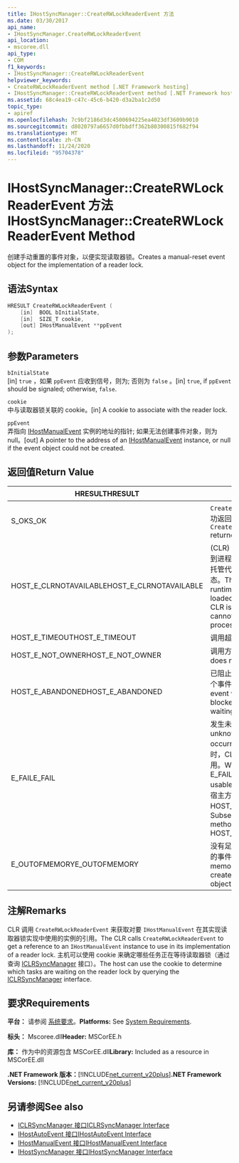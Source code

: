 ```yaml
---
title: IHostSyncManager::CreateRWLockReaderEvent 方法
ms.date: 03/30/2017
api_name:
- IHostSyncManager.CreateRWLockReaderEvent
api_location:
- mscoree.dll
api_type:
- COM
f1_keywords:
- IHostSyncManager::CreateRWLockReaderEvent
helpviewer_keywords:
- CreateRWLockReaderEvent method [.NET Framework hosting]
- IHostSyncManager::CreateRWLockReaderEvent method [.NET Framework hosting]
ms.assetid: 68c4ea19-c47c-45c6-b420-d3a2ba1c2d50
topic_type:
- apiref
ms.openlocfilehash: 7c9bf2186d3dc4500694225ea4023df3609b9010
ms.sourcegitcommit: d8020797a6657d0fbbdff362b80300815f682f94
ms.translationtype: MT
ms.contentlocale: zh-CN
ms.lasthandoff: 11/24/2020
ms.locfileid: "95704378"
---
```

# <a name="ihostsyncmanagercreaterwlockreaderevent-method"></a><span data-ttu-id="f5abb-102">IHostSyncManager::CreateRWLockReaderEvent 方法</span><span class="sxs-lookup"><span data-stu-id="f5abb-102">IHostSyncManager::CreateRWLockReaderEvent Method</span></span>

<span data-ttu-id="f5abb-103">创建手动重置的事件对象，以便实现读取器锁。</span><span class="sxs-lookup"><span data-stu-id="f5abb-103">Creates a manual-reset event object for the implementation of a reader lock.</span></span>  
  
## <a name="syntax"></a><span data-ttu-id="f5abb-104">语法</span><span class="sxs-lookup"><span data-stu-id="f5abb-104">Syntax</span></span>  
  
```cpp  
HRESULT CreateRWLockReaderEvent (  
    [in]  BOOL bInitialState,  
    [in]  SIZE_T cookie,  
    [out] IHostManualEvent **ppEvent  
);  
```  
  
## <a name="parameters"></a><span data-ttu-id="f5abb-105">参数</span><span class="sxs-lookup"><span data-stu-id="f5abb-105">Parameters</span></span>  

 `bInitialState`  
 <span data-ttu-id="f5abb-106">[in] `true` ，如果 `ppEvent` 应收到信号，则为; 否则为 `false` 。</span><span class="sxs-lookup"><span data-stu-id="f5abb-106">[in] `true`, if `ppEvent` should be signaled; otherwise, `false`.</span></span>  
  
 `cookie`  
 <span data-ttu-id="f5abb-107">中与读取器锁关联的 cookie。</span><span class="sxs-lookup"><span data-stu-id="f5abb-107">[in] A cookie to associate with the reader lock.</span></span>  
  
 `ppEvent`  
 <span data-ttu-id="f5abb-108">弄指向 [IHostManualEvent](ihostmanualevent-interface.md) 实例的地址的指针; 如果无法创建事件对象，则为 null。</span><span class="sxs-lookup"><span data-stu-id="f5abb-108">[out] A pointer to the address of an [IHostManualEvent](ihostmanualevent-interface.md) instance, or null if the event object could not be created.</span></span>  
  
## <a name="return-value"></a><span data-ttu-id="f5abb-109">返回值</span><span class="sxs-lookup"><span data-stu-id="f5abb-109">Return Value</span></span>  
  
|<span data-ttu-id="f5abb-110">HRESULT</span><span class="sxs-lookup"><span data-stu-id="f5abb-110">HRESULT</span></span>|<span data-ttu-id="f5abb-111">说明</span><span class="sxs-lookup"><span data-stu-id="f5abb-111">Description</span></span>|  
|-------------|-----------------|  
|<span data-ttu-id="f5abb-112">S_OK</span><span class="sxs-lookup"><span data-stu-id="f5abb-112">S_OK</span></span>|<span data-ttu-id="f5abb-113">`CreateRWLockReaderEvent` 已成功返回。</span><span class="sxs-lookup"><span data-stu-id="f5abb-113">`CreateRWLockReaderEvent` returned successfully.</span></span>|  
|<span data-ttu-id="f5abb-114">HOST_E_CLRNOTAVAILABLE</span><span class="sxs-lookup"><span data-stu-id="f5abb-114">HOST_E_CLRNOTAVAILABLE</span></span>|<span data-ttu-id="f5abb-115"> (CLR) 的公共语言运行时未加载到进程中，或 CLR 处于无法运行托管代码或成功处理调用的状态。</span><span class="sxs-lookup"><span data-stu-id="f5abb-115">The common language runtime (CLR) has not been loaded into a process, or the CLR is in a state in which it cannot run managed code or process the call successfully.</span></span>|  
|<span data-ttu-id="f5abb-116">HOST_E_TIMEOUT</span><span class="sxs-lookup"><span data-stu-id="f5abb-116">HOST_E_TIMEOUT</span></span>|<span data-ttu-id="f5abb-117">调用超时。</span><span class="sxs-lookup"><span data-stu-id="f5abb-117">The call timed out.</span></span>|  
|<span data-ttu-id="f5abb-118">HOST_E_NOT_OWNER</span><span class="sxs-lookup"><span data-stu-id="f5abb-118">HOST_E_NOT_OWNER</span></span>|<span data-ttu-id="f5abb-119">调用方不拥有该锁。</span><span class="sxs-lookup"><span data-stu-id="f5abb-119">The caller does not own the lock.</span></span>|  
|<span data-ttu-id="f5abb-120">HOST_E_ABANDONED</span><span class="sxs-lookup"><span data-stu-id="f5abb-120">HOST_E_ABANDONED</span></span>|<span data-ttu-id="f5abb-121">已阻止的线程或纤程正在等待某个事件时，该事件被取消。</span><span class="sxs-lookup"><span data-stu-id="f5abb-121">An event was canceled while a blocked thread or fiber was waiting on it.</span></span>|  
|<span data-ttu-id="f5abb-122">E_FAIL</span><span class="sxs-lookup"><span data-stu-id="f5abb-122">E_FAIL</span></span>|<span data-ttu-id="f5abb-123">发生未知的灾难性故障。</span><span class="sxs-lookup"><span data-stu-id="f5abb-123">An unknown catastrophic failure occurred.</span></span> <span data-ttu-id="f5abb-124">当方法返回 E_FAIL 时，CLR 在该进程内将不再可用。</span><span class="sxs-lookup"><span data-stu-id="f5abb-124">When a method returns E_FAIL, the CLR is no longer usable within the process.</span></span> <span data-ttu-id="f5abb-125">对宿主方法的后续调用会返回 HOST_E_CLRNOTAVAILABLE。</span><span class="sxs-lookup"><span data-stu-id="f5abb-125">Subsequent calls to hosting methods return HOST_E_CLRNOTAVAILABLE.</span></span>|  
|<span data-ttu-id="f5abb-126">E_OUTOFMEMORY</span><span class="sxs-lookup"><span data-stu-id="f5abb-126">E_OUTOFMEMORY</span></span>|<span data-ttu-id="f5abb-127">没有足够的内存可用于创建请求的事件对象。</span><span class="sxs-lookup"><span data-stu-id="f5abb-127">Not enough memory was available to create the requested event object.</span></span>|  
  
## <a name="remarks"></a><span data-ttu-id="f5abb-128">注解</span><span class="sxs-lookup"><span data-stu-id="f5abb-128">Remarks</span></span>  

 <span data-ttu-id="f5abb-129">CLR 调用 `CreateRWLockReaderEvent` 来获取对要 `IHostManualEvent` 在其实现读取器锁实现中使用的实例的引用。</span><span class="sxs-lookup"><span data-stu-id="f5abb-129">The CLR calls `CreateRWLockReaderEvent` to get a reference to an `IHostManualEvent` instance to use in its implementation of a reader lock.</span></span> <span data-ttu-id="f5abb-130">主机可以使用 cookie 来确定哪些任务正在等待读取器锁（通过查询 [ICLRSyncManager](iclrsyncmanager-interface.md) 接口）。</span><span class="sxs-lookup"><span data-stu-id="f5abb-130">The host can use the cookie to determine which tasks are waiting on the reader lock by querying the [ICLRSyncManager](iclrsyncmanager-interface.md) interface.</span></span>  
  
## <a name="requirements"></a><span data-ttu-id="f5abb-131">要求</span><span class="sxs-lookup"><span data-stu-id="f5abb-131">Requirements</span></span>  

 <span data-ttu-id="f5abb-132">**平台：** 请参阅 [系统要求](../../get-started/system-requirements.md)。</span><span class="sxs-lookup"><span data-stu-id="f5abb-132">**Platforms:** See [System Requirements](../../get-started/system-requirements.md).</span></span>  
  
 <span data-ttu-id="f5abb-133">**标头：** Mscoree.dll</span><span class="sxs-lookup"><span data-stu-id="f5abb-133">**Header:** MSCorEE.h</span></span>  
  
 <span data-ttu-id="f5abb-134">**库：** 作为中的资源包含 MSCorEE.dll</span><span class="sxs-lookup"><span data-stu-id="f5abb-134">**Library:** Included as a resource in MSCorEE.dll</span></span>  
  
 <span data-ttu-id="f5abb-135">**.NET Framework 版本：**[!INCLUDE[net_current_v20plus](../../../../includes/net-current-v20plus-md.md)]</span><span class="sxs-lookup"><span data-stu-id="f5abb-135">**.NET Framework Versions:** [!INCLUDE[net_current_v20plus](../../../../includes/net-current-v20plus-md.md)]</span></span>  
  
## <a name="see-also"></a><span data-ttu-id="f5abb-136">另请参阅</span><span class="sxs-lookup"><span data-stu-id="f5abb-136">See also</span></span>

- [<span data-ttu-id="f5abb-137">ICLRSyncManager 接口</span><span class="sxs-lookup"><span data-stu-id="f5abb-137">ICLRSyncManager Interface</span></span>](iclrsyncmanager-interface.md)
- [<span data-ttu-id="f5abb-138">IHostAutoEvent 接口</span><span class="sxs-lookup"><span data-stu-id="f5abb-138">IHostAutoEvent Interface</span></span>](ihostautoevent-interface.md)
- [<span data-ttu-id="f5abb-139">IHostManualEvent 接口</span><span class="sxs-lookup"><span data-stu-id="f5abb-139">IHostManualEvent Interface</span></span>](ihostmanualevent-interface.md)
- [<span data-ttu-id="f5abb-140">IHostSyncManager 接口</span><span class="sxs-lookup"><span data-stu-id="f5abb-140">IHostSyncManager Interface</span></span>](ihostsyncmanager-interface.md)
